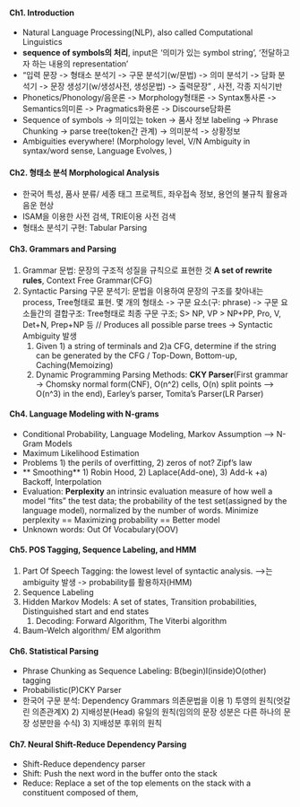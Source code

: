 #### Ch1. Introduction
- Natural Language Processing(NLP), also called Computational Linguistics
- **sequence of symbols의 처리**, input은 ‘의미가 있는 symbol string’, ‘전달하고자 하는 내용의 representation’
- “입력 문장 -> 형태소 분석기 -> 구문 분석기(w/문법) -> 의미 분석기 -> 담화 분석기 -> 문장 생성기(w/생성사전, 생성문법) -> 출력문장” , 사전, 각종 지식기반
- Phonetics/Phonology/음운론 -> Morphology형태론 -> Syntax통사론 -> Semantics의미론 -> Pragmatics화용론 -> Discourse담화론
- Sequence of symbols -> 의미있는 token -> 품사 정보 labeling -> Phrase Chunking -> parse tree(token간 관계) -> 의미분석 -> 상황정보 
- Ambiguities everywhere! (Morphology level, V/N Ambiguity in syntax/word sense, Language Evolves, )

#### Ch2. 형태소 분석 Morphological Analysis
- 한국어 특성, 품사 분류/ 세종 태그 프로젝트, 좌우접속 정보, 용언의 불규칙 활용과 음운 현상
- ISAM을 이용한 사전 검색, TRIE이용 사전 검색
- 형태소 분석기 구현: Tabular Parsing

#### Ch3. Grammars and Parsing
1. Grammar 문법: 문장의 구조적 성질을 규칙으로 표현한 것 **A set of rewrite rules**, Context Free Grammar(CFG)
2. Syntactic Parsing 구문 분석기: 문법을 이용하여 문장의 구조를 찾아내는 process, Tree형태로 표현. 몇 개의 형태소 -> 구문 요소(구: phrase) -> 구문 요소들간의 결합구조: Tree형태로 최종 구문 구조; S> NP, VP > NP+PP, Pro, V, Det+N, Prep+NP 등 // Produces all possible parse trees -> Syntactic Ambiguity 발생
    1. Given 1) a string of terminals and 2)a CFG, determine if the string can be generated by the CFG / Top-Down, Bottom-up, Caching(Memoizing)
    2. Dynamic Programming Parsing Methods: **CKY Parser**(First grammar -> Chomsky normal form(CNF), O(n^2) cells, O(n) split points —> O(n^3) in the end), Earley’s parser, Tomita’s Parser(LR Parser)

#### Ch4. Language Modeling with N-grams
- Conditional Probability, Language Modeling, Markov Assumption —> N-Gram Models
- Maximum Likelihood Estimation
- Problems 1) the perils of overfitting, 2) zeros of not? Zipf’s law
- ** Smoothing** 1) Robin Hood, 2) Laplace(Add-one), 3) Add-k +a) Backoff, Interpolation
- Evaluation: **Perplexity** an intrinsic evaluation measure of how well a model “fits” the test data; the probability of the test set(assigned by the language model), normalized by the number of words. Minimize perplexity == Maximizing probability == Better model
- Unknown words: Out Of Vocabulary(OOV) <UNK>

#### Ch5. POS Tagging, Sequence Labeling, and HMM
1. Part Of Speech Tagging: the lowest level of syntactic analysis. —>는 ambiguity 발생 -> probability를 활용하자(HMM)
2. Sequence Labeling
3. Hidden Markov Models: A set of states, Transition probabilities, Distinguished start and end states
    1. Decoding: Forward Algorithm, The Viterbi algorithm
4. Baum-Welch algorithm/ EM algorithm

#### Ch6. Statistical Parsing
- Phrase Chunking as Sequence Labeling: B(begin)I(inside)O(other) tagging
- Probabilistic(P)CKY Parser
- 한국어 구문 분석: Dependency Grammars 의존문법을 이용 1) 투영의 원칙(엇갈린 의존관계X) 2) 지배성분(Head) 유일의 원칙(임의의 문장 성분은 다른 하나의 문장 성분만을 수식) 3) 지배성분 후위의 원칙

#### Ch7. Neural Shift-Reduce Dependency Parsing
- Shift-Reduce dependency parser
- Shift: Push the next word in the buffer onto the stack
- Reduce: Replace a set of the top elements on the stack with a constituent composed of them,
